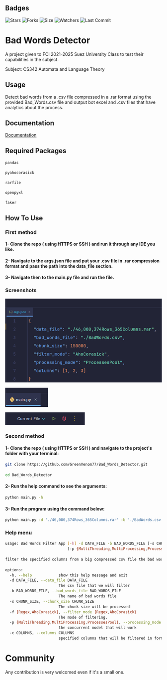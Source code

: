 
## Badges

![Stars](https://img.shields.io/github/stars/GreenVenom77/Bad_Words_Detector)
![Forks](https://img.shields.io/github/forks/GreenVenom77/Bad_Words_Detector)
![Size](https://img.shields.io/github/repo-size/GreenVenom77/Bad_Words_Detector)
![Watchers](https://img.shields.io/github/watchers/GreenVenom77/Bad_Words_Detector)
![Last Commit](https://img.shields.io/github/last-commit/GreenVenom77/Bad_Words_Detector)
# Bad Words Detector

A project given to FCI 2021-2025 Suez University Class to test their capabilities in the subject.

Subject: CS342 Automata and Language Theory

## Usage

Detect bad words from a .csv file compressed in a .rar format using the provided Bad_Words.csv file and output bot excel and .csv files that have analytics about the process.

## Documentation

[Documentation](https://www.google.com/)

## Required Packages

```
pandas

pyahocorasick

rarfile

openpyxl

faker
```

## How To Use


### First method

#### 1- Clone the repo ( using HTTPS or SSH ) and run it through any IDE you like.

#### 2- Navigate to the args.json file and put your .csv file in .rar compression format and pass the path into the data_file section.

#### 3- Navigate then to the main.py file and run the file.

### Screenshots

![Arguments](.assets/Args.png)

![Main File](.assets/Main.png)

![Running](.assets/Run.png)
### Second method

#### 1- Clone the repo ( using HTTPS or SSH ) and navigate to the project's folder with your terminal:
```sh
git clone https://github.com/GreenVenom77/Bad_Words_Detector.git

cd Bad_Words_Detector
```

#### 2- Run the help command to see the arguments:
```sh
python main.py -h
```

#### 3- Run the program using the command below:
```sh
python main.py -d './46,080,374Rows_365Columns.rar' -b './BadWords.csv' -s 150000 -f 'AhoCorasick' -p 'ProcessesPool' -c '1,2,3'
```

### Help menu
```sh
usage: Bad Words Filter App [-h] -d DATA_FILE -b BAD_WORDS_FILE [-s CHUNK_SIZE] [-f {Regex,AhoCorasick}]
                            [-p {MultiThreading,MultiProcessing,ProcessesPool}] [-c COLUMNS]

filter the specified columns from a big compressed csv file the bad words rows.

options:
  -h, --help            show this help message and exit
  -d DATA_FILE, --data_file DATA_FILE
                        The csv file that we will filter
  -b BAD_WORDS_FILE, --bad_words_file BAD_WORDS_FILE
                        The name of bad words file
  -s CHUNK_SIZE, --chunk_size CHUNK_SIZE
                        The chunk size will be processed
  -f {Regex,AhoCorasick}, --filter_mode {Regex,AhoCorasick}
                        The mode of filtering.
  -p {MultiThreading,MultiProcessing,ProcessesPool}, --processing_mode {MultiThreading,MultiProcessing,ProcessesPool}        
                        the concurrent model that will work
  -c COLUMNS, --columns COLUMNS
                        specified columns that will be filtered in format column1,column... like 1,2,3,4
```

# Community
Any contribution is very welcomed even if it's a small one.